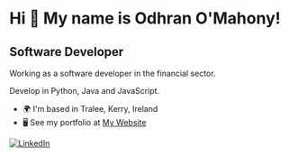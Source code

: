 Hi 👋 My name is Odhran O'Mahony!
=================================

Software Developer
------------------

Working as a software developer in the financial sector. 

Develop in Python, Java and JavaScript.

* 🌍  I'm based in Tralee, Kerry, Ireland
* 🖥️  See my portfolio at [My Website](http://odhranmahony.com)

[![LinkedIn](https://img.shields.io/badge/LinkedIn-%230077B5.svg?logo=linkedin&logoColor=white)](https://linkedin.com/in/odhranmahony)
